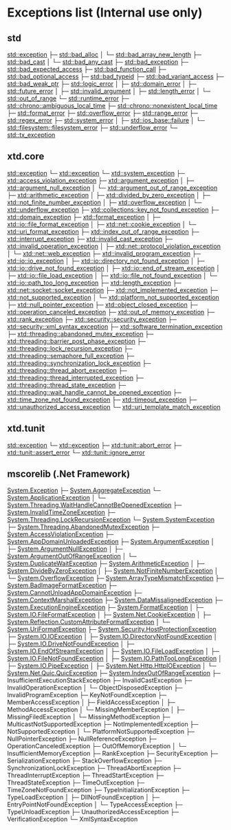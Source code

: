 # Exceptions list (**Internal use only**)

## std

 [std::exception](https://en.cppreference.com/w/cpp/error/exception)
 ├─ [std::bad_alloc](https://en.cppreference.com/w/cpp/memory/new/bad_alloc)
 │  └─ [std::bad_array_new_length](https://en.cppreference.com/w/cpp/memory/new/bad_array_new_length)
 ├─ [std::bad_cast](https://en.cppreference.com/w/cpp/types/bad_cast)
 │  └─ [std::bad_any_cast](https://en.cppreference.com/w/cpp/utility/any/bad_any_cast)
 ├─ [std::bad_exception](https://en.cppreference.com/w/cpp/error/bad_exception)
 ├─ [std::bad_expected_access](https://en.cppreference.com/w/cpp/utility/expected/bad_expected_access)
 ├─ [std::bad_function_call](https://en.cppreference.com/w/cpp/utility/functional/bad_function_call)
 ├─ [std::bad_optional_access](https://en.cppreference.com/w/cpp/utility/optional/bad_optional_access)
 ├─ [std::bad_typeid](https://en.cppreference.com/w/cpp/types/bad_typeid)
 ├─ [std::bad_variant_access](https://en.cppreference.com/w/cpp/utility/variant/bad_variant_access)
 ├─ [std::bad_weak_ptr](https://en.cppreference.com/w/cpp/memory/bad_weak_ptr)
 ├─ [std::logic_error](https://en.cppreference.com/w/cpp/error/logic_error)
 │  ├─ [std::domain_error](https://en.cppreference.com/w/cpp/error/domain_error)
 │  ├─ [std::future_error](https://en.cppreference.com/w/cpp/thread/future_error)
 │  ├─ [std::invalid_argument](https://en.cppreference.com/w/cpp/error/invalid_argument)
 │  ├─ [std::length_error](https://en.cppreference.com/w/cpp/error/length_error)
 │  └─ [std::out_of_range](https://en.cppreference.com/w/cpp/error/out_of_range)
 └─ [std::runtime_error](https://en.cppreference.com/w/cpp/error/runtime_error)
    ├─ [std::chrono::ambiguous_local_time](https://en.cppreference.com/w/cpp/chrono/ambiguous_local_time)
    ├─ [std::chrono::nonexistent_local_time](https://en.cppreference.com/w/cpp/chrono/nonexistent_local_time)
    ├─ [std::format_error](https://en.cppreference.com/w/cpp/utility/format/format_error)
    ├─ [std::overflow_error](https://en.cppreference.com/w/cpp/error/overflow_error)
    ├─ [std::range_error](https://en.cppreference.com/w/cpp/error/range_error)
    ├─ [std::regex_error](https://en.cppreference.com/w/cpp/regex/regex_error)
    ├─ [std::system_error](https://en.cppreference.com/w/cpp/error/system_error)
    │  ├─ [std::ios_base::failure](https://en.cppreference.com/w/cpp/io/ios_base/failure)
    │  └─ [std::filesystem::filesystem_error](https://en.cppreference.com/w/cpp/filesystem/filesystem_error)
    ├─ [std::underflow_error](https://en.cppreference.com/w/cpp/error/underflow_error)
    └─ [std::tx_exception](https://en.cppreference.com/w/cpp/error/tx_exception)

## xtd.core

[std::exception](https://en.cppreference.com/w/cpp/error/exception)
└─ [xtd::exception](https://gammasoft71.github.io/xtd/reference_guides/latest/classxtd_1_1exception.html)
   └─ [xtd::system_exception](https://gammasoft71.github.io/xtd/reference_guides/latest/classxtd_1_1system__exception.html)
      ├─ [xtd::access_violation_exception](https://gammasoft71.github.io/xtd/reference_guides/latest/classxtd_1_1access__violation__exception.html)
      ├─ [xtd::argument_exception](https://gammasoft71.github.io/xtd/reference_guides/latest/classxtd_1_1argument__exception.html)
      │  ├─ [xtd::argument_null_exception](https://gammasoft71.github.io/xtd/reference_guides/latest/classxtd_1_1argument__null__exception.html)
      │  └─ [xtd::argument_out_of_range_exception](https://gammasoft71.github.io/xtd/reference_guides/latest/classxtd_1_1argument__out__of__range__exception.html)
      ├─ [xtd::arithmetic_exception](https://gammasoft71.github.io/xtd/reference_guides/latest/classxtd_1_1arithmetic__exception.html)
      │  ├─ [xtd::divided_by_zero_exception](https://gammasoft71.github.io/xtd/reference_guides/latest/classxtd_1_1divided__by__zero__exception.html)
      │  ├─ [xtd::not_finite_number_exception](https://gammasoft71.github.io/xtd/reference_guides/latest/classxtd_1_1not__finite__number__exception.html)
      │  ├─ [xtd::overflow_exception](https://gammasoft71.github.io/xtd/reference_guides/latest/classxtd_1_1overflow__exception.html)
      │  └─ [xtd::underflow_exception](https://gammasoft71.github.io/xtd/reference_guides/latest/classxtd_1_1underflow__exception.html)
      ├─ [xtd::collections::key_not_found_exception](https://gammasoft71.github.io/xtd/reference_guides/latest/classxtd_1_1collections_1_1key__not__found__exception.html)
      ├─ [xtd::domain_exception](https://gammasoft71.github.io/xtd/reference_guides/latest/classxtd_1_1domain__exception.html)
      ├─ [xtd::format_exception](https://gammasoft71.github.io/xtd/reference_guides/latest/classxtd_1_1format__exception.html)
      │  ├─ [xtd::io::file_format_exception](https://gammasoft71.github.io/xtd/reference_guides/latest/classxtd_1_1io_1_1file__format__exception.html)
      │  ├─ [xtd::net::cookie_exception](https://gammasoft71.github.io/xtd/reference_guides/latest/classxtd_1_1net_1_1cookie__exception.html)
      │  └─ [xtd::uri_format_exception](https://gammasoft71.github.io/xtd/reference_guides/latest/classxtd_1_1uri__format__exception.html)
      ├─ [xtd::index_out_of_range_exception](https://gammasoft71.github.io/xtd/reference_guides/latest/classxtd_1_1index__out__of__range__exception.html)
      ├─ [xtd::interrupt_exception](https://gammasoft71.github.io/xtd/reference_guides/latest/classxtd_1_1interrupt__exception.html)
      ├─ [xtd::invalid_cast_exception](https://gammasoft71.github.io/xtd/reference_guides/latest/classxtd_1_1invalid__cast__exception.html)
      ├─ [xtd::invalid_operation_exception](https://gammasoft71.github.io/xtd/reference_guides/latest/classxtd_1_1invalid__operation__exception.html)
      │  ├─ [xtd::net::protocol_violation_exception](https://gammasoft71.github.io/xtd/reference_guides/latest/classxtd_1_1net_1_1protocol__violation__exception.html)
      │  └─ [xtd::net::web_exception](https://gammasoft71.github.io/xtd/reference_guides/latest/classxtd_1_1net_1_1web__exception.html)
      ├─ [xtd::invalid_program_exception](https://gammasoft71.github.io/xtd/reference_guides/latest/classxtd_1_1invalid__program__exception.html)
      ├─ [xtd::io::io_exception](https://gammasoft71.github.io/xtd/reference_guides/latest/classxtd_1_1io_1_1io__exception.html)
      │  ├─ [xtd::io::directory_not_found_exception](https://gammasoft71.github.io/xtd/reference_guides/latest/classxtd_1_1io_1_1directory__not__found__exception.html)
      │  ├─ [xtd::io::drive_not_found_exception](https://gammasoft71.github.io/xtd/reference_guides/latest/classxtd_1_1io_1_1drive__not__found__exception.html)
      │  ├─ [xtd::io::end_of_stream_exception](https://gammasoft71.github.io/xtd/reference_guides/latest/classxtd_1_1io_1_1end__of__stream__exception.html)
      │  ├─ [xtd::io::file_load_exception](https://gammasoft71.github.io/xtd/reference_guides/latest/classxtd_1_1io_1_1file__load__exception.html)
      │  ├─ [xtd::io::file_not_found_exception](https://gammasoft71.github.io/xtd/reference_guides/latest/classxtd_1_1io_1_1file__not__found__exception.html)
      │  └─ [xtd::io::path_too_long_exception](https://gammasoft71.github.io/xtd/reference_guides/latest/classxtd_1_1io_1_1path__too__long__exception.html)
      ├─ [xtd::length_exception](https://gammasoft71.github.io/xtd/reference_guides/latest/classxtd_1_1length__exception.html)
      ├─ [xtd::net::socket::socket_exception](https://gammasoft71.github.io/xtd/reference_guides/latest/classxtd_1_1net_1_1sockets_1_1socket__exception.html)
      ├─ [xtd::not_implemented_exception](https://gammasoft71.github.io/xtd/reference_guides/latest/classxtd_1_1not__implemented__exception.html)
      ├─ [xtd::not_supported_exception](https://gammasoft71.github.io/xtd/reference_guides/latest/classxtd_1_1not__supported__exception.html)
      │  └─ [xtd::platform_not_supported_exception](https://gammasoft71.github.io/xtd/reference_guides/latest/classxtd_1_1platform__not__supported__exception.html)  
      ├─ [xtd::null_pointer_exception](https://gammasoft71.github.io/xtd/reference_guides/latest/classxtd_1_1null__pointer__exception.html)
      ├─ [xtd::object_closed_exception](https://gammasoft71.github.io/xtd/reference_guides/latest/classxtd_1_1object__closed__exception.html)
      ├─ [xtd::operation_canceled_exception](https://gammasoft71.github.io/xtd/reference_guides/latest/classxtd_1_1operation__canceled__exception.html)
      ├─ [xtd::out_of_memory_exception](https://gammasoft71.github.io/xtd/reference_guides/latest/classxtd_1_1out__of__memory__exception.html)
      ├─ [xtd::rank_exception](https://gammasoft71.github.io/xtd/reference_guides/latest/classxtd_1_1rank__exception.html)
      ├─ [xtd::security::security_exception](https://gammasoft71.github.io/xtd/reference_guides/latest/classxtd_1_1security_1_1security__exception.html)
      ├─ [xtd::security::xml_syntax_exception](https://gammasoft71.github.io/xtd/reference_guides/latest/classxtd_1_1security_1_1xml__syntax__exception.html)
      ├─ [xtd::software_termination_exception](https://gammasoft71.github.io/xtd/reference_guides/latest/classxtd_1_1software__termination__exception.html)
      ├─ [xtd::threading::abandoned_mutex_exception](https://gammasoft71.github.io/xtd/reference_guides/latest/classxtd_1_1threading_1_1abandoned__mutex__exception.html)
      ├─ [xtd::threading::barrier_post_phase_exception](https://gammasoft71.github.io/xtd/reference_guides/latest/classxtd_1_1threading_1_1barrier__post__phase__exception.html)
      ├─ [xtd::threading::lock_recursion_exception](https://gammasoft71.github.io/xtd/reference_guides/latest/classxtd_1_1threading_1_1lock__recursion__exception.html)
      ├─ [xtd::threading::semaphore_full_exception](https://gammasoft71.github.io/xtd/reference_guides/latest/classxtd_1_1threading_1_1semaphore__full__exception.html)
      ├─ [xtd::threading::synchronization_lock_exception](https://gammasoft71.github.io/xtd/reference_guides/latest/classxtd_1_1threading_1_1synchronization__lock__exception.html)
      ├─ [xtd::threading::thread_abort_exception](https://gammasoft71.github.io/xtd/reference_guides/latest/classxtd_1_1threading_1_1thread__abort__exception.html)
      ├─ [xtd::threading::thread_interrupted_exception](https://gammasoft71.github.io/xtd/reference_guides/latest/classxtd_1_1threading_1_1thread__interrupted__exception.html)
      ├─ [xtd::threading::thread_state_exception](https://gammasoft71.github.io/xtd/reference_guides/latest/classxtd_1_1threading_1_1thread__state__exception.html)
      ├─ [xtd::threading::wait_handle_cannot_be_opened_exception](https://gammasoft71.github.io/xtd/reference_guides/latest/classxtd_1_1threading_1_1wait__handle__cannot__be__opened__exception.html)
      ├─ [xtd::time_zone_not_found_exception](https://gammasoft71.github.io/xtd/reference_guides/latest/classxtd_1_1time__zone__not__found__exception.html)
      ├─ [xtd::timeout_exception](https://gammasoft71.github.io/xtd/reference_guides/latest/classxtd_1_1timeout__exception.html)
      ├─ [xtd::unauthorized_access_exception](https://gammasoft71.github.io/xtd/reference_guides/latest/classxtd_1_1unauthorized__access__exception.html)
      └─ [xtd::uri_template_match_exception](https://gammasoft71.github.io/xtd/reference_guides/latest/classxtd_1_1uri__template__match__exception.html)

## xtd.tunit

[std::exception](https://en.cppreference.com/w/cpp/error/exception)
└─ [xtd::exception](https://gammasoft71.github.io/xtd/reference_guides/latest/classxtd_1_1exception.html)
   ├─ [xtd::tunit::abort_error](https://gammasoft71.github.io/xtd/reference_guides/latest/classxtd_1_1tunit_1_1abort__error.html)
   ├─ [xtd::tunit::assert_error](https://gammasoft71.github.io/xtd/reference_guides/latest/classxtd_1_1tunit_1_1assert__error.html)
   └─ [xtd::tunit::ignore_error](https://gammasoft71.github.io/xtd/reference_guides/latest/classxtd_1_1tunit_1_1ignore__error.html)

## mscorelib (.Net Framework)

[System.Exception](https://learn.microsoft.com/en-us/dotnet/api/system.exception?view=net-8.0)
├─ [System.AggregateException](https://learn.microsoft.com/en-us/dotnet/api/system.aggregateexception?view=net-8.0)
└─ [System.ApplicationException](https://learn.microsoft.com/en-us/dotnet/api/system.applicationexception?view=net-8.0)
│  └─ [System.Threading.WaitHandleCannotBeOpenedException](https://learn.microsoft.com/en-us/dotnet/api/system.threading.waithandlecannotbeopenedexception?view=net-8.0)
├─ [System.InvalidTimeZoneException](https://learn.microsoft.com/en-us/dotnet/api/system.invalidtimezoneexception?view=net-8.0)
├─ [System.Threading.LockRecursionException](https://learn.microsoft.com/en-us/dotnet/api/system.threading.lockrecursionexception?view=net-8.0)
└─ [System.SystemException](https://learn.microsoft.com/en-us/dotnet/api/system.systemexception?view=net-8.0)
   ├─ [System.Threading.AbandonedMutexException](https://learn.microsoft.com/en-us/dotnet/api/system.threading.abandonedmutexexception?view=net-8.0)
   ├─ [System.AccessViolationException](https://learn.microsoft.com/en-us/dotnet/api/system.accessviolationexception?view=net-8.0)
   ├─ [System.AppDomainUnloadedException](https://learn.microsoft.com/en-us/dotnet/api/system.appdomainunloadedexception?view=net-8.0)
   ├─ [System.ArgumentException](https://learn.microsoft.com/en-us/dotnet/api/system.argumentexception?view=net-8.0)
   │  ├─ [System.ArgumentNullException](https://learn.microsoft.com/en-us/dotnet/api/system.argumentnullexception?view=net-8.0)
   │  ├─ [System.ArgumentOutOfRangeException](https://learn.microsoft.com/en-us/dotnet/api/system.argumentoutofrangeexception?view=net-8.0)
   │  └─ [System.DuplicateWaitException](https://learn.microsoft.com/en-us/dotnet/api/system.duplicatewaitobjectexception?view=net-8.0)
   ├─ [System.ArithmeticException](https://learn.microsoft.com/en-us/dotnet/api/system.arithmeticexception?view=net-8.0)
   │  ├─ [System.DivideByZeroException](https://learn.microsoft.com/en-us/dotnet/api/system.dividebyzeroexception?view=net-8.0)
   │  ├─ [System.NotFiniteNumberException](https://learn.microsoft.com/en-us/dotnet/api/system.notfinitenumberexception?view=net-8.0)
   │  └─ [System.OverflowException](https://learn.microsoft.com/en-us/dotnet/api/system.overflowexception?view=net-8.0)
   ├─ [System.ArrayTypeMismatchException](https://learn.microsoft.com/en-us/dotnet/api/system.arraytypemismatchexception?view=net-8.0)
   ├─ [System.BadImageFormatException](https://learn.microsoft.com/en-us/dotnet/api/system.badimageformatexception?view=net-8.0)
   ├─ [System.CannotUnloadAppDomainException](https://learn.microsoft.com/en-us/dotnet/api/system.cannotunloadappdomainexception?view=net-8.0)
   ├─ [System.ContextMarshalException](https://learn.microsoft.com/en-us/dotnet/api/system.contextmarshalexception?view=net-8.0)
   ├─ [System.DataMissalignedException](https://learn.microsoft.com/en-us/dotnet/api/system.datamisalignedexception?view=net-8.0)
   ├─ [System.ExecutionEngineException](https://learn.microsoft.com/en-us/dotnet/api/system.executionengineexception?view=net-8.0)
   ├─ [System.FormatException](https://learn.microsoft.com/en-us/dotnet/api/system.formatexception?view=net-8.0)
   │  ├─ [System.IO.FileFormatException](https://learn.microsoft.com/en-us/dotnet/api/system.io.fileformatexception?view=net-8.0)
   │  ├─ [System.Net.CookieException](https://learn.microsoft.com/en-us/dotnet/api/system.net.cookieexception?view=net-8.0)
   │  ├─ [System.Reflection.CustomAttributeFormatException](https://learn.microsoft.com/en-us/dotnet/api/system.reflection.customattributeformatexception?view=net-8.0)
   │  └─ [System.UriFormatException](https://learn.microsoft.com/en-us/dotnet/api/system.uriformatexception?view=net-8.0)
   ├─ [System.Security.HostProtectionException](https://learn.microsoft.com/en-us/dotnet/api/system.security.hostprotectionexception?view=net-8.0)
   ├─ [System.IO.IOException](https://learn.microsoft.com/en-us/dotnet/api/system.io.ioexception?view=net-8.0)
   │  ├─ [System.IO.DirectoryNotFoundException](https://learn.microsoft.com/en-us/dotnet/api/system.io.directorynotfoundexception?view=net-8.0)
   │  ├─ [System.IO.DriveNotFoundException](https://learn.microsoft.com/en-us/dotnet/api/system.io.drivenotfoundexception?view=net-8.0)
   │  ├─ [System.IO.EndOfStreamException](https://learn.microsoft.com/en-us/dotnet/api/system.io.endofstreamexception?view=net-8.0)
   │  ├─ [System.IO.FileLoadException](https://learn.microsoft.com/en-us/dotnet/api/system.io.fileloadexception?view=net-8.0)
   │  ├─ [System.IO.FileNotFoundException](https://learn.microsoft.com/en-us/dotnet/api/system.io.filenotfoundexception?view=net-8.0)
   │  ├─ [System.IO.PathTooLongException](https://learn.microsoft.com/en-us/dotnet/api/system.io.pathtoolongexception?view=net-8.0)
   │  ├─ [System.IO.PipeException](https://learn.microsoft.com/en-us/dotnet/api/system.io.pipeexception?view=net-8.0)
   │  ├─ [System.Net.Http.HttpIOException](https://learn.microsoft.com/en-us/dotnet/api/system.net.http.httpioexception?view=net-8.0)
   │  └─ [System.Net.Quic.QuicException](https://learn.microsoft.com/en-us/dotnet/api/system.net.quic.quicexception?view=net-8.0)
   ├─ [System.IndexOutOfRangeException](https://learn.microsoft.com/en-us/dotnet/api/system.indexoutofrangeexception?view=net-8.0)
   ├─ InsufficientExecutionStackException
   ├─ InvalidCastException
   ├─ InvalidOperationException
   │  └─ ObjectDisposedException
   ├─ InvalidProgramException
   ├─ KeyNotFoundException
   ├─ MemberAccessException
   │  ├─ FieldAccessException
   │  ├─ MethodAccessException
   │  └─ MissingMemberException
   │     ├─ MissingFiledException
   │     └─ MissingMethodException
   ├─ MulticastNotSupportedException
   ├─ NotImplementedException
   ├─ NotSupportedException
   │  └─ PlatformNotSupportedException
   ├─ NullPointerException
   ├─ NullReferenceException
   ├─ OperationCanceledException
   ├─ OutOfMemoryException
   │  └─ InsufficientMemoryException
   ├─ RankException
   ├─ SecurityException
   ├─ SerializationException
   ├─ StackOverflowException
   ├─ SynchronizationLockException
   ├─ ThreadAbortException
   ├─ ThreadInterruptException
   ├─ ThreadStartException
   ├─ ThreadStateException
   ├─ TimeOutException
   ├─ TimeZoneNotFoundException
   ├─ TypeInitializationException
   ├─ TypeLoadException
   │  ├─ DllNotFoundException
   │  ├─ EntryPointNotFoundException
   │  └─ TypeAccessException
   ├─ TypeUnloadException
   ├─ UnauthorizedAccessException
   ├─ VerificationException
   └─ XmlSyntaxException
  